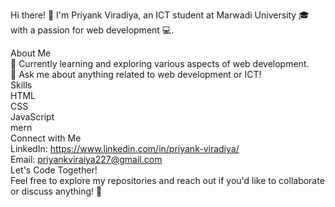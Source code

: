 Hi there! 👋
I'm Priyank Viradiya, an ICT student at Marwadi University 🎓 with a passion for web development 💻.

About Me <br>
🌱 Currently learning and exploring various aspects of web development. <br>
💬 Ask me about anything related to web development or ICT! <br>
Skills <br>
HTML <br>
CSS <br>
JavaScript <br>
mern <br>
Connect with Me <br>
LinkedIn: https://www.linkedin.com/in/priyank-viradiya/ <br>
Email: priyankviraiya227@gmail.com <br>
Let's Code Together! <br>
Feel free to explore my repositories and reach out if you'd like to collaborate or discuss anything! 🚀 <br>

